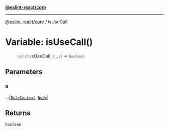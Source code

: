 [**@eslint-react/core**](../README.md)

***

[@eslint-react/core](../README.md) / isUseCall

# Variable: isUseCall()

> `const` **isUseCall**: (...`a`) => `boolean`

## Parameters

### a

...\[[`RuleContext`](../-internal-/type-aliases/RuleContext.md), [`Node`](../-internal-/type-aliases/Node.md)\]

## Returns

`boolean`
